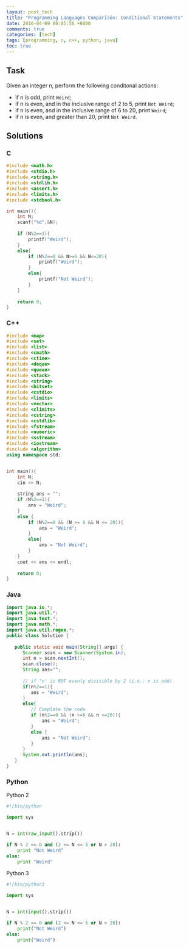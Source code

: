 ```yaml
---
layout: post_tech
title: "Programming Languages Comparison: Conditional Statements"
date: 2016-04-09 00:05:56 +0800
comments: true
categories: [tech]
tags: [programming, c, c++, python, java]
toc: true
---
```


## Task

Given an integer n, perform the following conditonal actions:

- if n is odd, print `Weird`;
- if n is even, and in the inclusive range of 2 to 5, print `Not Weird`;
- if n is even, and in the inclusive range of 6 to 20, print `Weird`;
- if n is even, and greater than 20, print `Not Weird`.

## Solutions

### C

```c
#include <math.h>
#include <stdio.h>
#include <string.h>
#include <stdlib.h>
#include <assert.h>
#include <limits.h>
#include <stdbool.h>

int main(){
    int N; 
    scanf("%d",&N);
    
    if (N%2==1){
        printf("Weird");
    }
    else{
        if (N%2==0 && N>=6 && N<=20){
            printf("Weird");
        }
        else{
            printf("Not Weird");
        }
    }
    
    return 0;
}
```

### C++

```cpp
#include <map>
#include <set>
#include <list>
#include <cmath>
#include <ctime>
#include <deque>
#include <queue>
#include <stack>
#include <string>
#include <bitset>
#include <cstdio>
#include <limits>
#include <vector>
#include <climits>
#include <cstring>
#include <cstdlib>
#include <fstream>
#include <numeric>
#include <sstream>
#include <iostream>
#include <algorithm>
using namespace std;


int main(){
    int N;
    cin >> N;
    
    string ans = "";
    if (N%2==1){
        ans = "Weird";
    }
    else {
        if (N%2==0 && (N >= 6 && N <= 20)){
            ans = "Weird";
        }
        else{
            ans = "Not Weird";
        }
    }
    cout << ans << endl;
    
    return 0;
}
```

### Java

```java
import java.io.*;
import java.util.*;
import java.text.*;
import java.math.*;
import java.util.regex.*;
public class Solution {
   
   public static void main(String[] args) {
      Scanner scan = new Scanner(System.in);
      int n = scan.nextInt(); 
      scan.close();
      String ans="";
          
      // if 'n' is NOT evenly divisible by 2 (i.e.: n is odd)
      if(n%2==1){
         ans = "Weird";
      }
      else{
         // Complete the code 
         if (n%2==0 && (n >=6 && n <=20)){
             ans = "Weird";
         }
         else {
             ans = "Not Weird";
         }
      }
      System.out.println(ans);
   }
}
```

### Python

Python 2

```python
#!/bin/python

import sys


N = int(raw_input().strip())

if N % 2 == 0 and (2 <= N <= 5 or N > 20):
    print "Not Weird"
else:
    print "Weird"
```

Python 3

```python
#!/bin/python3

import sys


N = int(input().strip())

if N % 2 == 0 and (2 <= N <= 5 or N > 20):
    print("Not Weird")
else:
    print("Weird")
```
